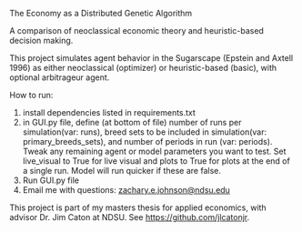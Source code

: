 The Economy as a Distributed Genetic Algorithm

A comparison of neoclassical economic theory and heuristic-based decision making.

This project simulates agent behavior in the Sugarscape (Epstein and Axtell 1996) as either neoclassical (optimizer) or heuristic-based (basic), with optional arbitrageur agent. 

How to run: 

1. install dependencies listed in requirements.txt
2. in GUI.py file, define (at bottom of file) number of runs per simulation(var: runs), breed sets to be included in simulation(var: primary_breeds_sets), and number of periods in run (var: periods). Tweak any remaining agent or model parameters you want to test. Set live_visual to True for live visual and plots to True for plots at the end of a single run. Model will run quicker if these are false. 
3. Run GUI.py file
4. Email me with questions: zachary.e.johnson@ndsu.edu


This project is part of my masters thesis for applied economics, with advisor Dr. Jim Caton at NDSU. See https://github.com/jlcatonjr. 